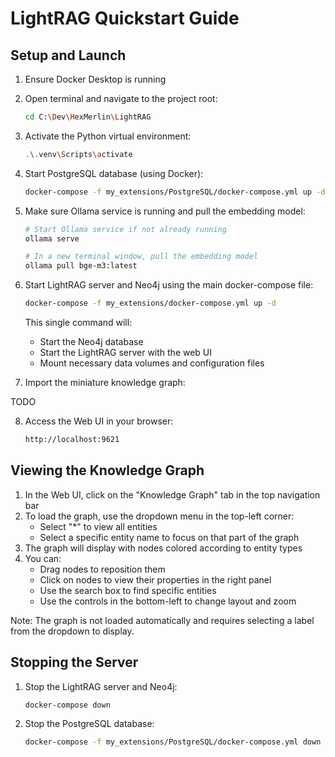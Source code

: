 # LightRAG Quickstart Guide

## Setup and Launch

1. Ensure Docker Desktop is running

2. Open terminal and navigate to the project root:

   ```bash
   cd C:\Dev\HexMerlin\LightRAG
   ```

3. Activate the Python virtual environment:

   ```bash
   .\.venv\Scripts\activate
   ```

4. Start PostgreSQL database (using Docker):

   ```bash
   docker-compose -f my_extensions/PostgreSQL/docker-compose.yml up -d
   ```

5. Make sure Ollama service is running and pull the embedding model:

   ```bash
   # Start Ollama service if not already running
   ollama serve
   
   # In a new terminal window, pull the embedding model
   ollama pull bge-m3:latest
   ```

6. Start LightRAG server and Neo4j using the main docker-compose file:

   ```bash
   docker-compose -f my_extensions/docker-compose.yml up -d
   ```

   This single command will:
   - Start the Neo4j database
   - Start the LightRAG server with the web UI
   - Mount necessary data volumes and configuration files

7. Import the miniature knowledge graph:

 TODO

  
8. Access the Web UI in your browser:

   ```html
   http://localhost:9621
   ```

## Viewing the Knowledge Graph

1. In the Web UI, click on the "Knowledge Graph" tab in the top navigation bar
2. To load the graph, use the dropdown menu in the top-left corner:
   - Select "*" to view all entities
   - Select a specific entity name to focus on that part of the graph
3. The graph will display with nodes colored according to entity types
4. You can:
   - Drag nodes to reposition them
   - Click on nodes to view their properties in the right panel
   - Use the search box to find specific entities
   - Use the controls in the bottom-left to change layout and zoom

Note: The graph is not loaded automatically and requires selecting a label from the dropdown to display.

## Stopping the Server

1. Stop the LightRAG server and Neo4j:

   ```bash
   docker-compose down
   ```

2. Stop the PostgreSQL database:

   ```bash
   docker-compose -f my_extensions/PostgreSQL/docker-compose.yml down
   ```
